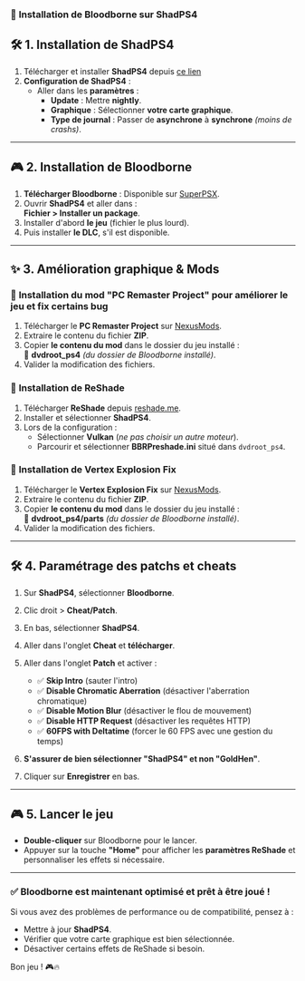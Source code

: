 ### 📌 **Installation de Bloodborne sur ShadPS4**

## 🛠 **1. Installation de ShadPS4**
1. Télécharger et installer **ShadPS4** depuis [ce lien]([https://shadps4.com/download](https://github.com/shadps4-emu/shadPS4))
2. **Configuration de ShadPS4** :
   - Aller dans les **paramètres** :
     - **Update** : Mettre **nightly**.
     - **Graphique** : Sélectionner **votre carte graphique**.
     - **Type de journal** : Passer de **asynchrone** à **synchrone** *(moins de crashs)*.

---

## 🎮 **2. Installation de Bloodborne**
1. **Télécharger Bloodborne** : Disponible sur [SuperPSX](https://www.superpsx.com/dll-ps4bb/).
2. Ouvrir **ShadPS4** et aller dans :  
   **Fichier > Installer un package**.
3. Installer d'abord **le jeu** (fichier le plus lourd).
4. Puis installer **le DLC**, s'il est disponible.

---

## ✨ **3. Amélioration graphique & Mods**
### 🔹 **Installation du mod "PC Remaster Project" pour améliorer le jeu et fix certains bug**
1. Télécharger le **PC Remaster Project** sur [NexusMods](https://www.nexusmods.com/bloodborne/mods/45?tab=description).
2. Extraire le contenu du fichier **ZIP**.
3. Copier **le contenu du mod** dans le dossier du jeu installé :  
   📂 **dvdroot_ps4** *(du dossier de Bloodborne installé)*.
4. Valider la modification des fichiers.

### 🔹 **Installation de ReShade**
1. Télécharger **ReShade** depuis [reshade.me](https://reshade.me/#download).
2. Installer et sélectionner **ShadPS4**.
3. Lors de la configuration :
   - Sélectionner **Vulkan** (*ne pas choisir un autre moteur*).
   - Parcourir et sélectionner **BBRPreshade.ini** situé dans `dvdroot_ps4`.
  
### 🔹 **Installation de Vertex Explosion Fix**
1. Télécharger le **Vertex Explosion Fix** sur [NexusMods]([https://www.nexusmods.com/bloodborne/mods/45?tab=description](https://www.nexusmods.com/bloodborne/mods/109?tab=description)).
2. Extraire le contenu du fichier **ZIP**.
3. Copier **le contenu du mod** dans le dossier du jeu installé :  
   📂 **dvdroot_ps4/parts** *(du dossier de Bloodborne installé)*.
4. Valider la modification des fichiers.

---

## 🛠 **4. Paramétrage des patchs et cheats**
1. Sur **ShadPS4**, sélectionner **Bloodborne**.
2. Clic droit > **Cheat/Patch**.
3. En bas, sélectionner **ShadPS4**.
4. Aller dans l'onglet **Cheat** et **télécharger**.
5. Aller dans l'onglet **Patch** et activer :
   - ✅ **Skip Intro** (sauter l'intro)
   - ✅ **Disable Chromatic Aberration** (désactiver l'aberration chromatique)
   - ✅ **Disable Motion Blur** (désactiver le flou de mouvement)
   - ✅ **Disable HTTP Request** (désactiver les requêtes HTTP)
   - ✅ **60FPS with Deltatime** (forcer le 60 FPS avec une gestion du temps)

6. **S'assurer de bien sélectionner "ShadPS4" et non "GoldHen"**.
7. Cliquer sur **Enregistrer** en bas.

---

## 🎮 **5. Lancer le jeu**
- **Double-cliquer** sur Bloodborne pour le lancer.
- Appuyer sur la touche **"Home"** pour afficher les **paramètres ReShade** et personnaliser les effets si nécessaire.

---

### ✅ **Bloodborne est maintenant optimisé et prêt à être joué !**  
Si vous avez des problèmes de performance ou de compatibilité, pensez à :
- Mettre à jour **ShadPS4**.
- Vérifier que votre carte graphique est bien sélectionnée.
- Désactiver certains effets de ReShade si besoin.

Bon jeu ! 🎮🔥
